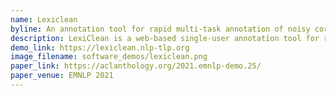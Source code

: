 ```yaml
---
name: Lexiclean
byline: An annotation tool for rapid multi-task annotation of noisy corpora for the task of lexical normalisation
description: LexiClean is a web-based single-user annotation tool for rapid annotation of noisy corpora. Key features of LexiClean include simultaneous token-level modification and annotation that can be rapidly applied corpus wide, and support for very large annotation projects.
demo_link: https://lexiclean.nlp-tlp.org
image_filename: software_demos/lexiclean.png
paper_link: https://aclanthology.org/2021.emnlp-demo.25/
paper_venue: EMNLP 2021
---
```

